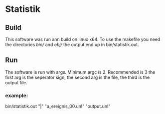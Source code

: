 # Statistik
## Build
This software was run ann build on linux x64.
To use the makefile you need the directories *bin/* and *obj/* the output end up in bin/statistik.out. 

## Run
The software is run with args. Minimum argc is 2. Recommended is 3
the first arg is the seperator sign, the second arg is the file, the third is the output file.

### example:
bin/statistik.out "|" "a_ereignis_00.unl" "output.unl"
